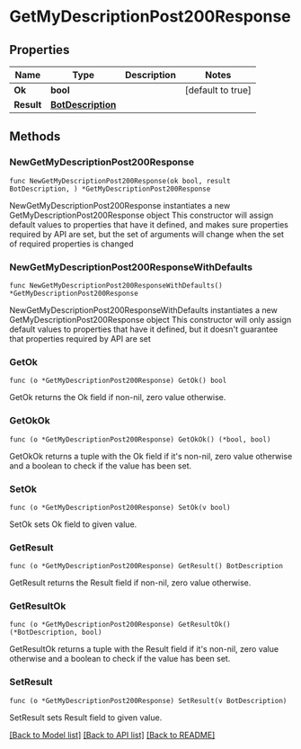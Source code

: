 # GetMyDescriptionPost200Response

## Properties

Name | Type | Description | Notes
------------ | ------------- | ------------- | -------------
**Ok** | **bool** |  | [default to true]
**Result** | [**BotDescription**](BotDescription.md) |  | 

## Methods

### NewGetMyDescriptionPost200Response

`func NewGetMyDescriptionPost200Response(ok bool, result BotDescription, ) *GetMyDescriptionPost200Response`

NewGetMyDescriptionPost200Response instantiates a new GetMyDescriptionPost200Response object
This constructor will assign default values to properties that have it defined,
and makes sure properties required by API are set, but the set of arguments
will change when the set of required properties is changed

### NewGetMyDescriptionPost200ResponseWithDefaults

`func NewGetMyDescriptionPost200ResponseWithDefaults() *GetMyDescriptionPost200Response`

NewGetMyDescriptionPost200ResponseWithDefaults instantiates a new GetMyDescriptionPost200Response object
This constructor will only assign default values to properties that have it defined,
but it doesn't guarantee that properties required by API are set

### GetOk

`func (o *GetMyDescriptionPost200Response) GetOk() bool`

GetOk returns the Ok field if non-nil, zero value otherwise.

### GetOkOk

`func (o *GetMyDescriptionPost200Response) GetOkOk() (*bool, bool)`

GetOkOk returns a tuple with the Ok field if it's non-nil, zero value otherwise
and a boolean to check if the value has been set.

### SetOk

`func (o *GetMyDescriptionPost200Response) SetOk(v bool)`

SetOk sets Ok field to given value.


### GetResult

`func (o *GetMyDescriptionPost200Response) GetResult() BotDescription`

GetResult returns the Result field if non-nil, zero value otherwise.

### GetResultOk

`func (o *GetMyDescriptionPost200Response) GetResultOk() (*BotDescription, bool)`

GetResultOk returns a tuple with the Result field if it's non-nil, zero value otherwise
and a boolean to check if the value has been set.

### SetResult

`func (o *GetMyDescriptionPost200Response) SetResult(v BotDescription)`

SetResult sets Result field to given value.



[[Back to Model list]](../README.md#documentation-for-models) [[Back to API list]](../README.md#documentation-for-api-endpoints) [[Back to README]](../README.md)


